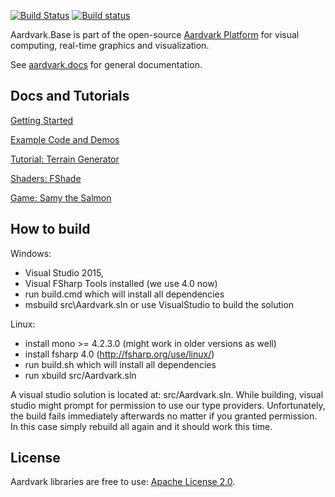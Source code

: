 [![Build Status](https://travis-ci.org/aardvark-platform/aardvark.base.svg?branch=master)](https://travis-ci.org/aardvark-platform/aardvark.base)
[![Build status](https://ci.appveyor.com/api/projects/status/px8242ird5aa6svs/branch/master?svg=true)](https://ci.appveyor.com/project/haraldsteinlechner/aardvark/branch/master)

Aardvark.Base is part of the open-source [Aardvark Platform](https://github.com/aardvark-platform/aardvark.docs) for visual computing, real-time graphics and visualization.

See [aardvark.docs](https://github.com/aardvark-platform/aardvark.docs) for general documentation.

## Docs and Tutorials

[Getting Started](https://github.com/vrvis/aardvark/wiki)

[Example Code and Demos](https://github.com/vrvis/aardvark.rendering/tree/master/src/Demo/Examples)

[Tutorial: Terrain Generator](https://aszabo314.github.io/stuff/terraingenerator.html)

[Shaders: FShade](http://www.fshade.org/)

[Game: Samy the Salmon](https://github.com/gnufu/SamyTheSalmon)

## How to build

Windows:
- Visual Studio 2015,
- Visual FSharp Tools installed (we use 4.0 now) 
- run build.cmd which will install all dependencies
- msbuild src\Aardvark.sln or use VisualStudio to build the solution

Linux:
- install mono >= 4.2.3.0 (might work in older versions as well)
- install fsharp 4.0 (http://fsharp.org/use/linux/)
- run build.sh which will install all dependencies
- run xbuild src/Aardvark.sln

A visual studio solution is located at: src/Aardvark.sln.
While building, visual studio might prompt for permission to use our type providers. Unfortunately,
the build fails immediately afterwards no matter if you granted permission. In this case
simply rebuild all again and it should work this time.

## License
Aardvark libraries are free to use: [Apache License 2.0](http://www.apache.org/licenses/LICENSE-2.0.txt).
